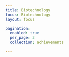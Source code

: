 ```yaml
---
title: Biotechnology
focus: Biotechnology
layout: focus

pagination:
  enabled: true
  per_page: 3
  collection: achievements

---
```

